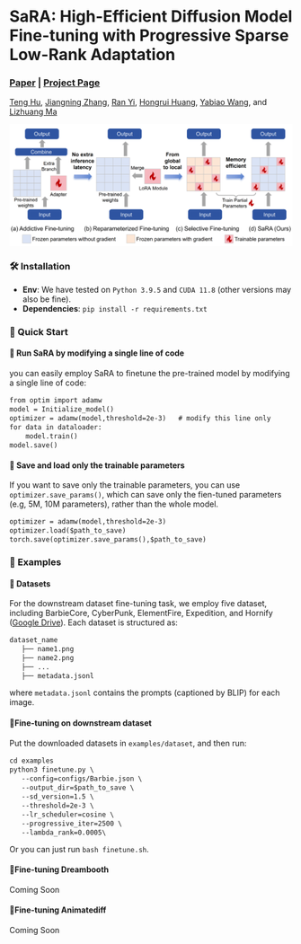 # SaRA: High-Efficient Diffusion Model Fine-tuning with Progressive Sparse Low-Rank Adaptation
###  [Paper](https://export.arxiv.org/pdf/2409.06633) | [Project Page](https://sjtuplayer.github.io/projects/SaRA/)
<!-- <br> -->
[Teng Hu](https://github.com/sjtuplayer), 
[Jiangning Zhang](https://zhangzjn.github.io/),
[Ran Yi](https://yiranran.github.io/),
[Hongrui Huang](https://github.com/sjtuplayer/MotionMaster),
[Yabiao Wang](https://scholar.google.com/citations?hl=zh-CN&user=xiK4nFUAAAAJ),
 and [Lizhuang Ma](https://dmcv.sjtu.edu.cn/) 
<!-- <br> -->

<p align="center">
<img src="./assets/motivation.png">
</p>

### 🛠️ Installation

- **Env**: We have tested on `Python 3.9.5` and `CUDA 11.8` (other versions may also be fine).
- **Dependencies**: `pip install -r requirements.txt`


### 🚀 Quick Start

#### 🚀 Run SaRA by modifying a single line of code 

you can easily employ SaRA to finetune the pre-trained model by modifying a single line of code:

```
from optim import adamw
model = Initialize_model()
optimizer = adamw(model,threshold=2e-3)   # modify this line only
for data in dataloader:
    model.train()
model.save()
```

#### 🚀 Save and load only the trainable parameters
If you want to save only the trainable parameters, you can use ```optimizer.save_params()```, 
which can save only the fien-tuned parameters (e.g, 5M, 10M parameters), rather than the whole model.
```
optimizer = adamw(model,threshold=2e-3)
optimizer.load($path_to_save)
torch.save(optimizer.save_params(),$path_to_save)
```

### 🍺 Examples


#### 📖 Datasets

For the downstream dataset fine-tuning task, we employ five dataset, including BarbieCore, CyberPunk, ElementFire, Expedition, and Hornify ([Google Drive](https://drive.google.com/file/d/1iaUUBX8TnvBLMenUMyxMya8O0Oa4BlU4/view?usp=drive_link)).
Each dataset is structured as:
```
dataset_name
   ├── name1.png
   ├── name2.png
   ├── ...
   ├── metadata.jsonl
```
where ```metadata.jsonl``` contains the prompts (captioned by BLIP) for each image. 


#### 🚀Fine-tuning on downstream dataset
Put the downloaded datasets in ```examples/dataset```, and then run:

```
cd examples
python3 finetune.py \
   --config=configs/Barbie.json \
   --output_dir=$path_to_save \
   --sd_version=1.5 \
   --threshold=2e-3 \
   --lr_scheduler=cosine \
   --progressive_iter=2500 \
   --lambda_rank=0.0005\
```

Or you can just run ```bash finetune.sh```.

#### 🚀Fine-tuning Dreambooth

Coming Soon

#### 🚀Fine-tuning Animatediff

Coming Soon

